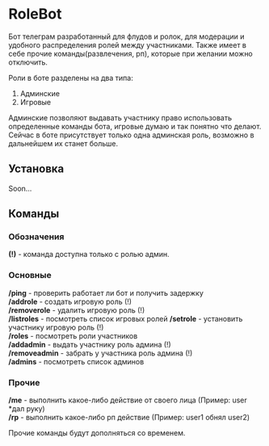 # RoleBot
Бот телеграм разработанный для флудов и ролок, для модерации и удобного распределения ролей между участниками. Также имеет в себе прочие команды(развлечения, рп), которые при желании можно отключить.

Роли в боте разделены на два типа:
1. Админские
2. Игровые

Админские позволяют выдавать участнику право использовать определенные команды бота, игровые думаю и так понятно что делают. Сейчас в боте присутствует только одна админская роль, возможно в дальнейшем их станет больше.
## Установка
Soon...

## Команды
### Обозначения
**(!)** - команда доступна только с ролью админ.

### Основные
**/ping** - проверить работает ли бот и получить задержку  
**/addrole** - создать игровую роль (!)  
**/removerole** - удалить игровую роль (!)  
**/listroles** - посмотреть список игровых ролей 
**/setrole** - установить участнику игровую роль  (!)  
**/roles** - посмотреть роли участников  
**/addadmin** - выдать участнику роль админа  (!)  
**/removeadmin** - забрать у участника роль админа  (!)  
**/admins** - посмотреть список админов 

### Прочие
**/me** - выполнить какое-либо действие от своего лица (Пример: user *дал руку)  
**/rp** - выполнить какое-либо рп действие (Пример: user1 обнял user2)  

Прочие команды будут дополняться со временем.
